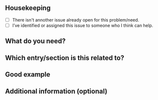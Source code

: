 <!--

# Title Line Templates:

Feature Request - [Name the feature you'd like added]

Bug - [A brief statement describing what's wrong]

Use a title line as the title of your issue, then delete these comment lines.

-->

## Housekeeping

- [ ] There isn't annother issue already open for this problem/need.
- [ ] I’ve identified or assigned this issue to someone who I think can help.

## What do you need?

<!--
What is the problem?
-->

## Which entry/section is this related to?

<!--
For example: design principles or the site navigation pattern.
-->

## Good example

<!--
Have you seen content or a solution elsewhere we should look at?
-->

## Additional information (optional)

<!--
If there’s anything else you think might give context — for example a screenshot — include it here.
-->
